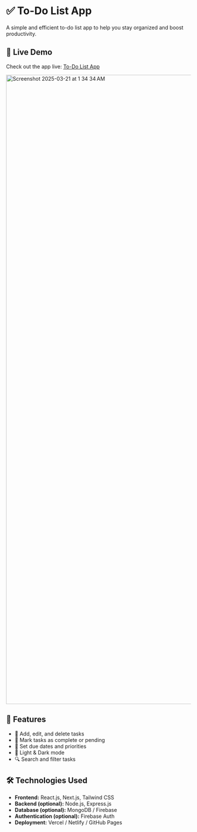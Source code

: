 # ✅ To-Do List App  

A simple and efficient to-do list app to help you stay organized and boost productivity.  


## 🔗 Live Demo  
Check out the app live: [To-Do List App](https://to-do-list-kim.vercel.app)  

<img width="1710" alt="Screenshot 2025-03-21 at 1 34 34 AM" src="https://github.com/user-attachments/assets/ac2c5026-7457-4a19-bc62-997777051490" />


## 🚀 Features  
- 📝 Add, edit, and delete tasks  
- 📌 Mark tasks as complete or pending  
- 📅 Set due dates and priorities  
- 🌙 Light & Dark mode  
- 🔍 Search and filter tasks  

## 🛠️ Technologies Used  
- **Frontend:** React.js, Next.js, Tailwind CSS  
- **Backend (optional):** Node.js, Express.js  
- **Database (optional):** MongoDB / Firebase  
- **Authentication (optional):** Firebase Auth  
- **Deployment:** Vercel / Netlify / GitHub Pages  
